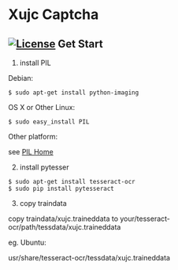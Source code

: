 Xujc Captcha
===
[![License](https://img.shields.io/badge/license-MIT-blue.svg)](./LICENSE)
Get Start
---
1. install PIL

  Debian:
  ```shell
$ sudo apt-get install python-imaging
  ```
  OS X or Other Linux:
  ```shell
$ sudo easy_install PIL
  ```
  Other platform:

  see [PIL Home](http://www.pythonware.com/products/pil/index.htm)

2. install pytesser

  ```shell
$ sudo apt-get install tesseract-ocr
$ sudo pip install pytesseract
  ```
3. copy traindata

  copy traindata/xujc.traineddata to your/tesseract-ocr/path/tessdata/xujc.traineddata

  eg. Ubuntu:

  usr/share/tesseract-ocr/tessdata/xujc.traineddata
